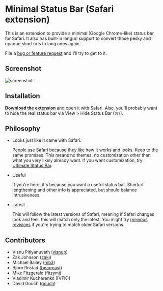 Minimal Status Bar (Safari extension)
=====================================

This is an extension to provide a minimal (Google Chrome-like) status bar for
Safari. It also has built-in longurl support to convert those pesky and opaque
short urls to long ones again.

File a [bug or feature request][1] and I'll try to get to it.

Screenshot
----------

![screenshot](https://cldup.com/_KsO06MxZt.png)

Installation
------------

**[Download the extension][2]** and open it with Safari. Also, you'll probably want to hide the real status bar via View > Hide Status Bar (⌘/).

Philosophy
----------

 - Looks just like it came with Safari.

   People use Safari because they like how it works and looks. Keep to the same
   promises. This means no themes, no customization other than what you
   very likely already want. If you want customization, try [Ultimate Status
   Bar][3].

 - Useful

   If you're here, it's because you want a useful status bar. Shorturl
   lengthening and other info is appreciated, but should balance
   intrusiveness.

 - Latest

   This will follow the latest versions of Safari, meaning if Safari changes
   look and feel, this will match only the latest. You might try [previous revisions][4]
   if you're trying to match older Safari versions.

Contributors
------------

 - Visnu Pitiyanuvath ([visnup])
 - Zak Johnson ([zakj])
 - Michael Bailey ([mb3])
 - Bjørn Rostad ([bearroast])
 - Mike Fitzgerald ([fitzymj])
 - Vladimir Kucherenko ([VFK])
 - David Gouch ([gouch])

[1]: https://github.com/visnup/Minimal-Status-Bar/issues
[2]: https://github.com/visnup/Minimal-Status-Bar/releases/download/v1.12/Minimal-Status-Bar-1.12.safariextz
[3]: http://ultimatestatusbar.com/
[4]: https://github.com/visnup/Minimal-Status-Bar/releases
[visnup]: https://github.com/visnup
[zakj]: https://github.com/zakj
[mb3]: https://github.com/mb3
[bearroast]: https://github.com/bearroast
[fitzymj]: https://github.com/fitzymj
[VKF]: https://github.com/VFK
[gouch]: https://github.com/gouch
